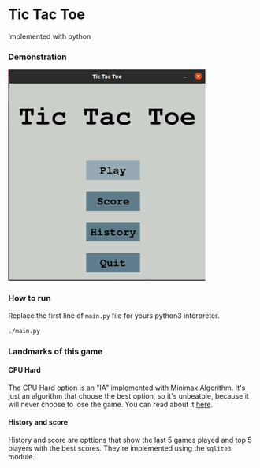 # Tic Tac Toe

Implemented with python

### Demonstration

<img src="img/demo.gif" width="400">

### How to run
Replace the first line of ```main.py``` file for yours python3 interpreter.

```bash
./main.py
```

### Landmarks of this game

#### CPU Hard 

The CPU Hard option is an "IA" implemented with Minimax Algorithm. It's just an algorithm that choose the best option, so it's unbeatble, because it will never choose to lose the game. You can read about it [here](https://www.geeksforgeeks.org/minimax-algorithm-in-game-theory-set-1-introduction/).

#### History and score

History and score are opttions that show the last 5 games played and top 5 players with the best scores. They're implemented using the ```sqlite3``` module.